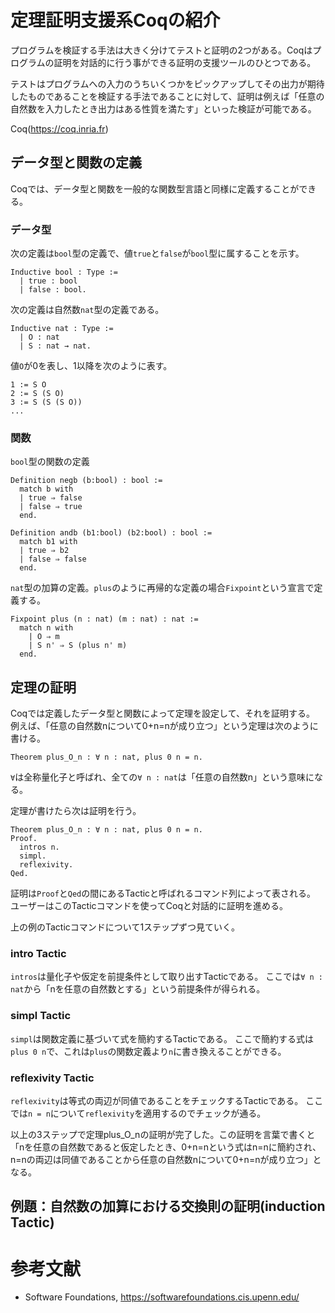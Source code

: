 # 定理証明支援系Coqの紹介
プログラムを検証する手法は大きく分けてテストと証明の2つがある。Coqはプログラムの証明を対話的に行う事ができる証明の支援ツールのひとつである。

テストはプログラムへの入力のうちいくつかをピックアップしてその出力が期待したものであることを検証する手法であることに対して、証明は例えば「任意の自然数を入力したとき出力はある性質を満たす」といった検証が可能である。

Coq(https://coq.inria.fr)

## データ型と関数の定義
Coqでは、データ型と関数を一般的な関数型言語と同様に定義することができる。

### データ型
次の定義は`bool`型の定義で、値`true`と`false`が`bool`型に属することを示す。
```
Inductive bool : Type :=
  | true : bool
  | false : bool.
```
次の定義は自然数`nat`型の定義である。
```
Inductive nat : Type :=
  | O : nat
  | S : nat → nat.
```
値`O`が0を表し、1以降を次のように表す。
```
1 := S O
2 := S (S O)
3 := S (S (S O))
...
```

### 関数
`bool`型の関数の定義
```
Definition negb (b:bool) : bool :=
  match b with
  | true ⇒ false
  | false ⇒ true
  end.

Definition andb (b1:bool) (b2:bool) : bool :=
  match b1 with
  | true ⇒ b2
  | false ⇒ false
  end.
```

`nat`型の加算の定義。`plus`のように再帰的な定義の場合`Fixpoint`という宣言で定義する。
```
Fixpoint plus (n : nat) (m : nat) : nat :=
  match n with
    | O ⇒ m
    | S n' ⇒ S (plus n' m)
  end.
```

## 定理の証明
Coqでは定義したデータ型と関数によって定理を設定して、それを証明する。
例えば、「任意の自然数nについて0+n=nが成り立つ」という定理は次のように書ける。
```
Theorem plus_O_n : ∀ n : nat, plus 0 n = n.
```
`∀`は全称量化子と呼ばれ、全ての`∀ n : nat`は「任意の自然数n」という意味になる。

定理が書けたら次は証明を行う。
```
Theorem plus_O_n : ∀ n : nat, plus 0 n = n.
Proof.
  intros n.
  simpl.
  reflexivity.
Qed.
```
証明は`Proof`と`Qed`の間にあるTacticと呼ばれるコマンド列によって表される。
ユーザーはこのTacticコマンドを使ってCoqと対話的に証明を進める。

上の例のTacticコマンドについて1ステップずつ見ていく。
### intro Tactic
`intros`は量化子や仮定を前提条件として取り出すTacticである。
ここでは`∀ n : nat`から「nを任意の自然数とする」という前提条件が得られる。

### simpl Tactic
`simpl`は関数定義に基づいて式を簡約するTacticである。
ここで簡約する式は`plus 0 n`で、これは`plus`の関数定義より`n`に書き換えることができる。

### reflexivity Tactic
`reflexivity`は等式の両辺が同値であることをチェックするTacticである。
ここでは`n = n`について`reflexivity`を適用するのでチェックが通る。

以上の3ステップで定理plus_O_nの証明が完了した。この証明を言葉で書くと「nを任意の自然数であると仮定したとき、0+n=nという式はn=nに簡約され、n=nの両辺は同値であることから任意の自然数nについて0+n=nが成り立つ」となる。

## 例題：自然数の加算における交換則の証明(induction Tactic)

# 参考文献
- Software Foundations, https://softwarefoundations.cis.upenn.edu/
